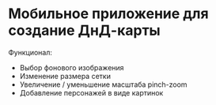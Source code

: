 # Мобильное приложение для создание ДнД-карты
Функционал:
- Выбор фонового изображения
- Изменение размера сетки
- Увеличение / уменьшение масштаба pinch-zoom
- Добавление персонажей в виде картинок

